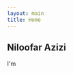 ```yaml
---
layout: main
title: Home
---
```


<section id="hero" class="d-flex flex-column justify-content-center align-items-center">
<div class="hero-container" data-aos="fade-in">
    <h1>Niloofar Azizi</h1>
    <p>I'm <span class="typed" data-typed-items="Product manager, Scrum master"></span></p>
</div>
</section>